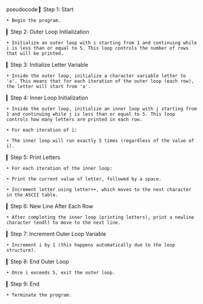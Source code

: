 pseudocode
▎Step 1: Start

    • Begin the program.

▎Step 2: Outer Loop Initialization

    • Initialize an outer loop with i starting from 1 and continuing while i is less than or equal to 5. This loop controls the number of rows that will be printed.

▎Step 3: Initialize Letter Variable

    • Inside the outer loop, initialize a character variable letter to 'a'. This means that for each iteration of the outer loop (each row), the letter will start from 'a'.

▎Step 4: Inner Loop Initialization

    • Inside the outer loop, initialize an inner loop with j starting from 1 and continuing while j is less than or equal to 5. This loop controls how many letters are printed in each row.

    • For each iteration of i:

    • The inner loop will run exactly 5 times (regardless of the value of i).

▎Step 5: Print Letters

    • For each iteration of the inner loop:

    • Print the current value of letter, followed by a space.

    • Increment letter using letter++, which moves to the next character in the ASCII table.

▎Step 6: New Line After Each Row

    • After completing the inner loop (printing letters), print a newline character (endl) to move to the next line.

▎Step 7: Increment Outer Loop Variable

    • Increment i by 1 (this happens automatically due to the loop structure).

▎Step 8: End Outer Loop

    • Once i exceeds 5, exit the outer loop.

▎Step 9: End

    • Terminate the program.
